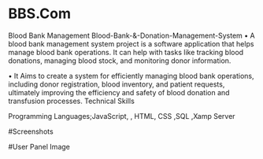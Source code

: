 # BBS.Com
Blood Bank Management 
Blood-Bank-&-Donation-Management-System
• A blood bank management system project is a software application that helps manage blood bank operations. It can help with tasks like tracking blood donations, managing blood stock, and monitoring donor information.

• It Aims to create a system for efficiently managing blood bank operations, including donor registration, blood inventory,
and patient requests, ultimately improving the efficiency and safety of blood donation and transfusion processes.
Technical Skills

Programming Languages;JavaScript, , HTML, CSS ,SQL ,Xamp Server


#Screenshots

#User Panel Image




